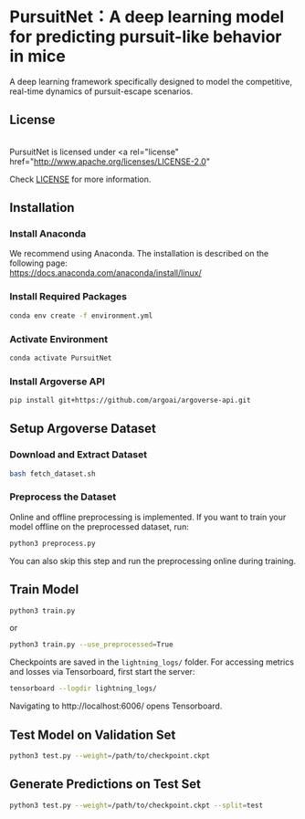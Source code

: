 # PursuitNet：A deep learning model for predicting pursuit-like behavior in mice
A deep learning framework specifically designed to model the competitive, real-time dynamics of pursuit-escape scenarios.

## License
</a><br />PursuitNet is licensed under <a rel="license" href="http://www.apache.org/licenses/LICENSE-2.0"
 
Check [LICENSE](LICENSE) for more information.

## Installation
### Install Anaconda
We recommend using Anaconda.
The installation is described on the following page:\
https://docs.anaconda.com/anaconda/install/linux/

### Install Required Packages
```sh
conda env create -f environment.yml
```

### Activate Environment
```sh
conda activate PursuitNet
```

### Install Argoverse API
```sh
pip install git+https://github.com/argoai/argoverse-api.git
```

## Setup Argoverse Dataset
### Download and Extract Dataset
```sh
bash fetch_dataset.sh
```

### Preprocess the Dataset
Online and offline preprocessing is implemented. If you want to train your model offline on the preprocessed dataset, run:
```sh
python3 preprocess.py
```
You can also skip this step and run the preprocessing online during training.
## Train Model
```sh
python3 train.py
```
or
```sh
python3 train.py --use_preprocessed=True
```
Checkpoints are saved in the `lightning_logs/` folder.
For accessing metrics and losses via Tensorboard, first start the server:
```sh
tensorboard --logdir lightning_logs/
```
Navigating to http://localhost:6006/ opens Tensorboard.


## Test Model on Validation Set
```sh
python3 test.py --weight=/path/to/checkpoint.ckpt
```

## Generate Predictions on Test Set
```sh
python3 test.py --weight=/path/to/checkpoint.ckpt --split=test
```
